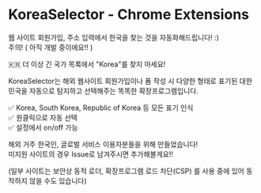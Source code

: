 # KoreaSelector - Chrome Extensions
웹 사이트 회원가입, 주소 입력에서 한국을 찾는 것을 자동화해드립니다! :)  
주의! ( 아직 개발 중이에요!! )  

🇰🇷 더 이상 긴 국가 목록에서 "Korea"를 찾지 마세요!  

KoreaSelector는 해외 웹사이트 회원가입이나 폼 작성 시 
다양한 형태로 표기된 대한민국을 자동으로 탐지하고 선택해주는 
똑똑한 확장프로그램입니다.  

✅ Korea, South Korea, Republic of Korea 등 모든 표기 인식  
✅ 원클릭으로 자동 선택  
✅ 설정에서 on/off 가능  
  
해외 거주 한국인, 글로벌 서비스 이용자분들을 위해 만들었습니다!  
미지원 사이트의 경우 Issue로 남겨주시면 추가해볼게요!! 

(일부 사이트는 보안상 동적 로더, 확장프로그램 로드 차단(CSP) 를 사용 중에 있어 동작하지 않을 수도 있습니다)  